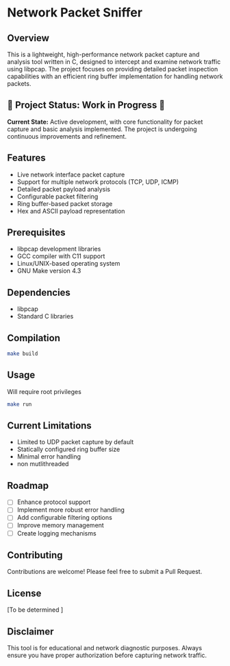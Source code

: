 # Network Packet Sniffer

## Overview

This is a lightweight, high-performance network packet capture and analysis tool written in C, designed to intercept and examine network traffic using libpcap. The project focuses on providing detailed packet inspection capabilities with an efficient ring buffer implementation for handling network packets.

## 🚧 Project Status: Work in Progress 🚧

**Current State:** Active development, with core functionality for packet capture and basic analysis implemented. The project is undergoing continuous improvements and refinement.

## Features

- Live network interface packet capture
- Support for multiple network protocols (TCP, UDP, ICMP)
- Detailed packet payload analysis
- Configurable packet filtering
- Ring buffer-based packet storage
- Hex and ASCII payload representation

## Prerequisites

- libpcap development libraries
- GCC compiler with C11 support
- Linux/UNIX-based operating system
- GNU Make version 4.3  

## Dependencies

- libpcap
- Standard C libraries

## Compilation

```bash
make build 
```

## Usage
Will require root privileges 

```bash
make run 
```

## Current Limitations

- Limited to UDP packet capture by default
- Statically configured ring buffer size
- Minimal error handling
- non mutlithreaded

## Roadmap

- [ ] Enhance protocol support
- [ ] Implement more robust error handling
- [ ] Add configurable filtering options
- [ ] Improve memory management
- [ ] Create logging mechanisms

## Contributing

Contributions are welcome! Please feel free to submit a Pull Request.

## License

[To be determined ]

## Disclaimer

This tool is for educational and network diagnostic purposes. Always ensure you have proper authorization before capturing network traffic.
